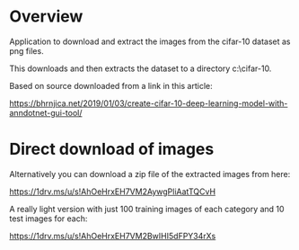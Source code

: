 # Overview
Application to download and extract the images from the cifar-10 dataset as png files.

This downloads and then extracts the dataset to a directory c:\cifar-10.

Based on source downloaded from a link in this article:

https://bhrnjica.net/2019/01/03/create-cifar-10-deep-learning-model-with-anndotnet-gui-tool/


# Direct download of images  

Alternatively you can download a zip file of the extracted images from here:

https://1drv.ms/u/s!AhOeHrxEH7VM2AywgPliAatTQCvH

A really light version with just 100 training images of each category and 10 test images for each:

https://1drv.ms/u/s!AhOeHrxEH7VM2BwIHI5dFPY34rXs



